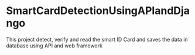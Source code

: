# SmartCardDetectionUsingAPIandDjango
This project detect, verify and read the smart ID Card and saves the data in database using API and web framework
